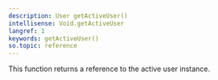 ```yaml
---
description: User getActiveUser()
intellisense: Void.getActiveUser
langref: 1
keywords: getActiveUser()
so.topic: reference
---
```



This function returns a reference to the active user instance.


